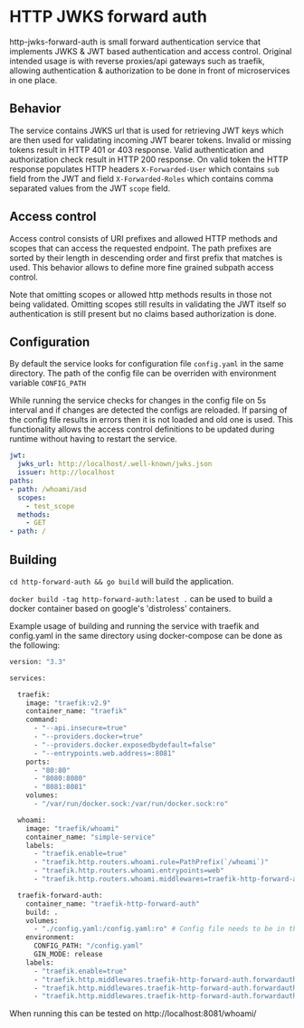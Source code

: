 # HTTP JWKS forward auth
http-jwks-forward-auth is small forward authentication service that implements JWKS & JWT based authentication 
and access control. Original intended usage is with reverse proxies/api gateways such as traefik, allowing authentication & 
authorization to be done in front of microservices in one place.

## Behavior

The service contains JWKS url that is used for retrieving JWT keys which are then used for validating incoming JWT 
bearer tokens. Invalid or missing tokens result in HTTP 401 or 403 response. Valid authentication and authorization check result in HTTP 200 response.
On valid token the HTTP response populates HTTP headers `X-Forwarded-User` which contains `sub` field from the JWT
and field `X-Forwarded-Roles` which contains comma separated values from the JWT `scope` field.

## Access control

Access control consists of URI prefixes and allowed HTTP methods and scopes that can access the requested endpoint.
 The path prefixes are sorted by their length in descending order and first prefix that matches is used. 
This behavior allows to define more fine grained subpath access control.

Note that omitting scopes or allowed http methods results in those not being validated. Omitting scopes still results in 
validating the JWT itself so authentication is still present but no claims based authorization is done.

## Configuration

By default the service looks for configuration file `config.yaml` in the same directory. The path of the config  file 
can be overriden with environment variable `CONFIG_PATH`

While running the service checks for changes in the config file on 5s interval and if changes are detected the configs are reloaded.
If parsing of the config file results in errors then it is not loaded and old one is used. This functionality allows the 
access control definitions to be updated during runtime without having to restart the service.

```yaml
jwt:
  jwks_url: http://localhost/.well-known/jwks.json
  issuer: http://localhost
paths:
- path: /whoami/asd
  scopes:
    - test_scope
  methods:
    - GET
- path: /
```

## Building

`cd http-forward-auth && go build` will build the application.

`docker build -tag http-forward-auth:latest .` can be used to build a docker container based on google's 'distroless' containers.

Example usage of building and running the service with traefik and config.yaml in the same directory using docker-compose can be done as the following:

```dockerfile
version: "3.3"

services:

  traefik:
    image: "traefik:v2.9"
    container_name: "traefik"
    command:
      - "--api.insecure=true"
      - "--providers.docker=true"
      - "--providers.docker.exposedbydefault=false"
      - "--entrypoints.web.address=:8081"
    ports:
      - "80:80"
      - "8080:8080"
      - "8081:8081"
    volumes:
      - "/var/run/docker.sock:/var/run/docker.sock:ro"

  whoami:
    image: "traefik/whoami"
    container_name: "simple-service"
    labels:
      - "traefik.enable=true"
      - "traefik.http.routers.whoami.rule=PathPrefix(`/whoami`)"
      - "traefik.http.routers.whoami.entrypoints=web"
      - "traefik.http.routers.whoami.middlewares=traefik-http-forward-auth"

  traefik-forward-auth:
    container_name: "traefik-http-forward-auth"
    build: .
    volumes:
      - "./config.yaml:/config.yaml:ro" # Config file needs to be in the same directory
    environment:
      CONFIG_PATH: "/config.yaml"
      GIN_MODE: release
    labels:
      - "traefik.enable=true"
      - "traefik.http.middlewares.traefik-http-forward-auth.forwardauth.address=http://traefik-http-forward-auth:8080"
      - "traefik.http.middlewares.traefik-http-forward-auth.forwardauth.authRequestHeaders=Authorization" # Pass Authorization header for the authentication service
      - "traefik.http.middlewares.traefik-http-forward-auth.forwardauth.authResponseHeaders=X-Forwarded-User, X-Forwarded-Roles" # Forward the returned user and role headers
```

When running this can be tested on http://localhost:8081/whoami/